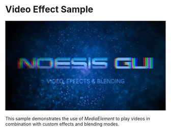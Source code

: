 # Video Effect Sample

![Screenshot](https://github.com/Noesis/Noesis.github.io/blob/master/NoesisGUI/Samples/VideoEffect/Screenshot.jpg)

This sample demonstrates the use of *MediaElement* to play videos in combination with custom effects and blending modes.
